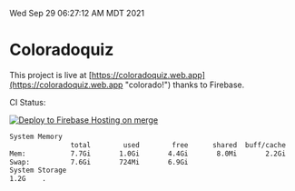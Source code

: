 Wed Sep 29 06:27:12 AM MDT 2021

# Coloradoquiz


This project is live at [https://coloradoquiz.web.app](https://coloradoquiz.web.app "colorado!") thanks to Firebase.

CI Status: 

[![Deploy to Firebase Hosting on merge](https://github.com/teamkushal/coloradoquiz/actions/workflows/firebase-hosting-merge.yml/badge.svg)](https://github.com/teamkushal/coloradoquiz/actions/workflows/firebase-hosting-merge.yml)

```bash
System Memory
               total        used        free      shared  buff/cache   available
Mem:           7.7Gi       1.0Gi       4.4Gi       8.0Mi       2.2Gi       6.3Gi
Swap:          7.6Gi       724Mi       6.9Gi
System Storage
1.2G	.

